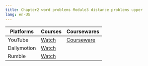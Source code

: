 ```yaml
---
title: Chapter2 word problems Module3 distance problems upper
lang: en-US
---
```


| Platforms   | Courses                                                                                      | Coursewares                                                       |
|-------------|----------------------------------------------------------------------------------------------|-------------------------------------------------------------------|
| YouTube     | [Watch](https://www.youtube.com/watch?v=BikwozG_oh4&list=PLm0MFkgiW1JgKq1kku2WxmrElFbDl7p_s) | [Courseware](../../public/math/Core%20courses/pdf/Courseware.pdf) |
| Dailymotion | [Watch](https://www.dailymotion.com/video/x9gcnak?playlist=x9h6d2)                           |                                                                   |
| Rumble      | [Watch](https://rumble.com/v6s954z-8-chapter2-word-problems-module3-distance-problems-upper.html)                                    |                                                                   |

